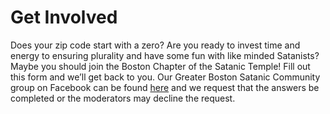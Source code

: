 Get Involved
============

Does your zip code start with a zero? Are you ready to invest time and energy to ensuring plurality and have some fun with like minded Satanists? Maybe you should join the Boston Chapter of the Satanic Temple! Fill out this form and we’ll get back to you. Our Greater Boston Satanic Community group on Facebook can be found [here](https://www.facebook.com/groups/2342598892625665) and we request that the answers be completed or the moderators may decline the request.
